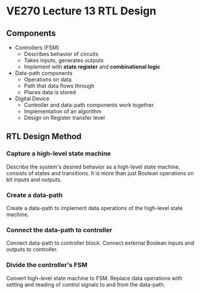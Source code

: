 # VE270 Lecture 13 RTL Design

## Components

-   Controllers (FSM)
    -   Describes behavior of circuits
    -   Takes inputs, generates outputs
    -   Implement with **state register** and **combinational logic**
-   Data-path components
    -   Operations on data
    -   Path that data flows through
    -   Places data is stored
-   Digital Device
    -   Controller and data-path components work together.
    -   Implementation of an algorithm
    -   Design on Register transfer level

## RTL Design Method

### Capture a high-level state machine

Describe the system's desired behavior as a high-level state machine, consists of states and transitions. It is more than just Boolean operations on bit inputs and outputs.

### Create a data-path

Create a data-path to implement data operations of the high-level state machine.

### Connect the data-path to controller

Connect data-path to controller block. Connect external Boolean inputs and outputs to controller.

### Divide the controller's FSM

Convert high-level state machine to FSM. Replace data operations with setting and reading of control signals to and from the data-path.